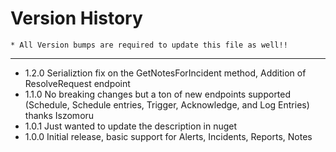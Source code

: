 Version History
====
    * All Version bumps are required to update this file as well!!
----
* 1.2.0 Serializtion fix on the GetNotesForIncident method, Addition of ResolveRequest endpoint
* 1.1.0 No breaking changes but a ton of new endpoints supported (Schedule, Schedule entries, Trigger, Acknowledge, and Log Entries) thanks Iszomoru
* 1.0.1 Just wanted to update the description in nuget 
* 1.0.0 Initial release, basic support for Alerts, Incidents, Reports, Notes

